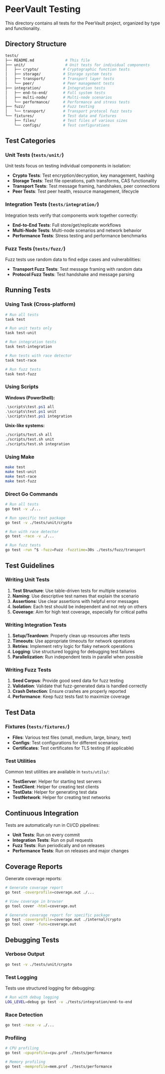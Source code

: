 # PeerVault Testing

This directory contains all tests for the PeerVault project, organized by type and functionality.

## Directory Structure

```bash
tests/
├── README.md              # This file
├── unit/                  # Unit tests for individual components
│   ├── crypto/           # Cryptographic function tests
│   ├── storage/          # Storage system tests
│   ├── transport/        # Transport layer tests
│   └── peer/             # Peer management tests
├── integration/          # Integration tests
│   ├── end-to-end/       # Full system tests
│   ├── multi-node/       # Multi-node scenarios
│   └── performance/      # Performance and stress tests
├── fuzz/                 # Fuzz testing
│   └── transport/        # Transport protocol fuzz tests
└── fixtures/             # Test data and fixtures
    ├── files/            # Test files of various sizes
    └── configs/          # Test configurations
```

## Test Categories

### Unit Tests (`tests/unit/`)

Unit tests focus on testing individual components in isolation:

- **Crypto Tests**: Test encryption/decryption, key management, hashing
- **Storage Tests**: Test file operations, path transforms, CAS functionality
- **Transport Tests**: Test message framing, handshakes, peer connections
- **Peer Tests**: Test peer health, resource management, lifecycle

### Integration Tests (`tests/integration/`)

Integration tests verify that components work together correctly:

- **End-to-End Tests**: Full store/get/replicate workflows
- **Multi-Node Tests**: Multi-node scenarios and network behavior
- **Performance Tests**: Stress testing and performance benchmarks

### Fuzz Tests (`tests/fuzz/`)

Fuzz tests use random data to find edge cases and vulnerabilities:

- **Transport Fuzz Tests**: Test message framing with random data
- **Protocol Fuzz Tests**: Test handshake and message parsing

## Running Tests

### Using Task (Cross-platform)

```bash
# Run all tests
task test

# Run unit tests only
task test-unit

# Run integration tests
task test-integration

# Run tests with race detector
task test-race

# Run fuzz tests
task test-fuzz
```

### Using Scripts

**Windows (PowerShell):**

```powershell
.\scripts\test.ps1 all
.\scripts\test.ps1 unit
.\scripts\test.ps1 integration
```

**Unix-like systems:**

```bash
./scripts/test.sh all
./scripts/test.sh unit
./scripts/test.sh integration
```

### Using Make

```bash
make test
make test-unit
make test-race
make test-fuzz
```

### Direct Go Commands

```bash
# Run all tests
go test -v ./...

# Run specific test package
go test -v ./tests/unit/crypto

# Run with race detector
go test -race -v ./...

# Run fuzz tests
go test -run ^$ -fuzz=Fuzz -fuzztime=30s ./tests/fuzz/transport
```

## Test Guidelines

### Writing Unit Tests

1. **Test Structure**: Use table-driven tests for multiple scenarios
2. **Naming**: Use descriptive test names that explain the scenario
3. **Assertions**: Use clear assertions with helpful error messages
4. **Isolation**: Each test should be independent and not rely on others
5. **Coverage**: Aim for high test coverage, especially for critical paths

### Writing Integration Tests

1. **Setup/Teardown**: Properly clean up resources after tests
2. **Timeouts**: Use appropriate timeouts for network operations
3. **Retries**: Implement retry logic for flaky network operations
4. **Logging**: Use structured logging for debugging test failures
5. **Parallelization**: Run independent tests in parallel when possible

### Writing Fuzz Tests

1. **Seed Corpus**: Provide good seed data for fuzz testing
2. **Validation**: Validate that fuzz-generated data is handled correctly
3. **Crash Detection**: Ensure crashes are properly reported
4. **Performance**: Keep fuzz tests fast to maximize coverage

## Test Data

### Fixtures (`tests/fixtures/`)

- **Files**: Various test files (small, medium, large, binary, text)
- **Configs**: Test configurations for different scenarios
- **Certificates**: Test certificates for TLS testing (if applicable)

### Test Utilities

Common test utilities are available in `tests/utils/`:

- **TestServer**: Helper for starting test servers
- **TestClient**: Helper for creating test clients
- **TestData**: Helper for generating test data
- **TestNetwork**: Helper for creating test networks

## Continuous Integration

Tests are automatically run in CI/CD pipelines:

- **Unit Tests**: Run on every commit
- **Integration Tests**: Run on pull requests
- **Fuzz Tests**: Run periodically and on releases
- **Performance Tests**: Run on releases and major changes

## Coverage Reports

Generate coverage reports:

```bash
# Generate coverage report
go test -coverprofile=coverage.out ./...

# View coverage in browser
go tool cover -html=coverage.out

# Generate coverage report for specific package
go test -coverprofile=coverage.out ./internal/crypto
go tool cover -func=coverage.out
```

## Debugging Tests

### Verbose Output

```bash
go test -v ./tests/unit/crypto
```

### Test Logging

Tests use structured logging for debugging:

```bash
# Run with debug logging
LOG_LEVEL=debug go test -v ./tests/integration/end-to-end
```

### Race Detection

```bash
go test -race -v ./...
```

### Profiling

```bash
# CPU profiling
go test -cpuprofile=cpu.prof ./tests/performance

# Memory profiling
go test -memprofile=mem.prof ./tests/performance
```
